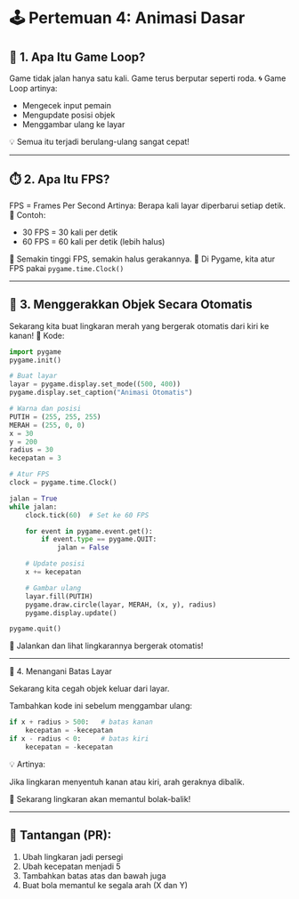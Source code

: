 # 🕹️ Pertemuan 4: Animasi Dasar

## 🔁 1. Apa Itu Game Loop?

Game tidak jalan hanya satu kali. Game terus berputar seperti roda.
🌀 Game Loop artinya:

- Mengecek input pemain
- Mengupdate posisi objek
- Menggambar ulang ke layar

💡 Semua itu terjadi berulang-ulang sangat cepat!

---

## ⏱️ 2. Apa Itu FPS?

FPS = Frames Per Second
Artinya: Berapa kali layar diperbarui setiap detik.
🎯 Contoh:

- 30 FPS = 30 kali per detik
- 60 FPS = 60 kali per detik (lebih halus)

💬 Semakin tinggi FPS, semakin halus gerakannya.
🔧 Di Pygame, kita atur FPS pakai `pygame.time.Clock()`

---

## 🚀 3. Menggerakkan Objek Secara Otomatis

Sekarang kita buat lingkaran merah yang bergerak otomatis dari kiri ke kanan!
🔧 Kode:

```python
import pygame
pygame.init()

# Buat layar
layar = pygame.display.set_mode((500, 400))
pygame.display.set_caption("Animasi Otomatis")

# Warna dan posisi
PUTIH = (255, 255, 255)
MERAH = (255, 0, 0)
x = 30
y = 200
radius = 30
kecepatan = 3

# Atur FPS
clock = pygame.time.Clock()

jalan = True
while jalan:
    clock.tick(60)  # Set ke 60 FPS

    for event in pygame.event.get():
        if event.type == pygame.QUIT:
            jalan = False

    # Update posisi
    x += kecepatan

    # Gambar ulang
    layar.fill(PUTIH)
    pygame.draw.circle(layar, MERAH, (x, y), radius)
    pygame.display.update()

pygame.quit()
```

🎉 Jalankan dan lihat lingkarannya bergerak otomatis!

---

🧱 4. Menangani Batas Layar

Sekarang kita cegah objek keluar dari layar.

Tambahkan kode ini sebelum menggambar ulang:

```python
if x + radius > 500:   # batas kanan
    kecepatan = -kecepatan
if x - radius < 0:     # batas kiri
    kecepatan = -kecepatan
```

💡 Artinya:

Jika lingkaran menyentuh kanan atau kiri, arah geraknya dibalik.

🎯 Sekarang lingkaran akan memantul bolak-balik!

---

## 📝 Tantangan (PR):

1. Ubah lingkaran jadi persegi
2. Ubah kecepatan menjadi 5
3. Tambahkan batas atas dan bawah juga
4. Buat bola memantul ke segala arah (X dan Y)
